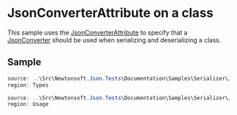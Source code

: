 ﻿# JsonConverterAttribute on a class

This sample uses the [JsonConverterAttribute](T:Newtonsoft.Json.JsonConverterAttribute) to specify that a [JsonConverter](T:Newtonsoft.Json.JsonConverter) should be used when serializing and deserializing a class.

## Sample

```csharp Types
source: ..\Src\Newtonsoft.Json.Tests\Documentation\Samples\Serializer\JsonConverterAttributeClass.cs
region: Types
```

```csharp Usage
source: ..\Src\Newtonsoft.Json.Tests\Documentation\Samples\Serializer\JsonConverterAttributeClass.cs
region: Usage
```
